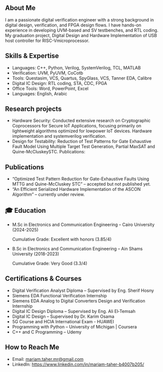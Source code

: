 ## About Me
I am a passionate digital verification engineer with a strong background in digital design, verification, and FPGA design flows. I have hands-on experience in developing UVM-based and SV testbenches, and RTL coding. My graduation project, Digital Design and Hardware Implementation of USB host controller for RISC-Vmicroprocessor.


## Skills & Expertise
* Languages: C++, Python, Verilog, SystemVerilog, TCL, MATLAB
* Verification: UVM, PyUVM, CoCotb
* Tools: Questasim, VCS, Quartus, SpyGlass, VCS, Tanner EDA, Calibre
* Digital IC Design: RTL coding, STA, CDC, FPGA
* Office Tools: Word, PowerPoint, Excel 
* Languages: English, Arabic
  
## Research projects
* Hardware Security: Conducted extensive research on Cryptographic Coprocessors for Secure IoT Applications, focusing primarily on lightweight algorithms optimized for lowpower IoT devices. Hardware implementation and systemverilog verification.
* Design for Testability: Reduction of Test Patterns for Gate Exhaustive Fault Model Using Multiple Target Test Generation, Partial MaxSAT and Quine-McCluskeySTC.
Publications: 

## Publications
* “Optimized Test Pattern Reduction for Gate-Exhaustive Faults Using MTTG and Quine-McCluskey STC” – accepted but not published yet.
* “An Efficient Serialized Hardware Implementation of the ASCON Algorithm” – currently under review. 

## 🎓 Education
* M.Sc in Electronics and Communication Engineering – Cairo University (2024-2025)

  Cumulative Grade: Excellent with honors (3.85/4)
* B.Sc in Electronics and Communication Engineering – Ain Shams University (2018-2023)

  Cumulative Grade: Very Good (3.3/4)


## Certifications & Courses

* Digital Verification Analyst Diploma – Supervised by Eng. Sherif Hosny
* Siemens EDA Functional Verification Internship
* Siemens EDA Analog to Digital Converters Design and Verification Internship 
* Digital IC Design Diploma – Supervised by Eng. Ali El‐Temsah
* Digital IC Design – Supervised by Dr. Karim Osama
* 5G Course and HCIA International Exam - HUAWEI
* Programming with Python – University of Michigan | Coursera
* C++ and C Programming – Udemy

## How to Reach Me
* Email: mariam.taher.mr@gmail.com
* LinkedIn: https://www.linkedin.com/in/mariam-taher-b4007b205/

<!--
**mariamtaher2000/mariamtaher2000** is a ✨ _special_ ✨ repository because its `README.md` (this file) appears on your GitHub profile.

Here are some ideas to get you started:

- 🔭 I’m currently working on ...
- 🌱 I’m currently learning ...
- 👯 I’m looking to collaborate on ...
- 🤔 I’m looking for help with ...
- 💬 Ask me about ...
- 📫 How to reach me: ...
- 😄 Pronouns: ...
- ⚡ Fun fact: ...
-->
